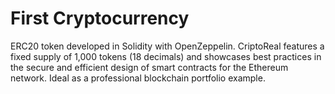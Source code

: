# First Cryptocurrency
ERC20 token developed in Solidity with OpenZeppelin. CriptoReal features a fixed supply of 1,000 tokens (18 decimals) and showcases best practices in the secure and efficient design of smart contracts for the Ethereum network. Ideal as a professional blockchain portfolio example.
